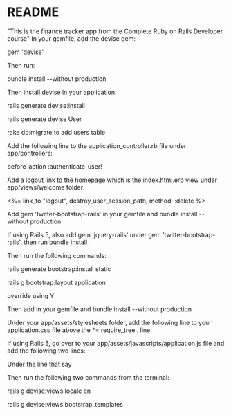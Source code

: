 # README

"This is the finance tracker app from the Complete Ruby on Rails Developer course"
In your gemfile, add the devise gem:

gem 'devise'

Then run:

bundle install --without production

Then install devise in your application:

rails generate devise:install

rails generate devise User

rake db:migrate to add users table

Add the following line to the application_controller.rb file under app/controllers:

before_action :authenticate_user!

Add a logout link to the homepage which is the index.html.erb view under app/views/welcome folder:

<%= link_to "logout", destroy_user_session_path, method: :delete %>

Add gem 'twitter-bootstrap-rails' in your gemfile and bundle install --without production

If using Rails 5, also add gem 'jquery-rails' under gem 'twitter-bootstrap-rails', then run bundle install

Then run the following commands:

rails generate bootstrap:install static

rails g bootstrap:layout application

override using Y

Then add <!-- gem 'devise-bootstrap-views' --> in your gemfile and bundle install --without production

Under your app/assets/stylesheets folder, add the following line to your application.css file above the *= require_tree . line:

<!-- *= require devise_bootstrap_views -->

If using Rails 5, go over to your app/assets/javascripts/application.js file and add the following two lines:

<!-- //= require jquery
//= require twitter/bootstrap
 -->
Under the line that say <!-- //= require rails-ujs -->

Then run the following two commands from the terminal:

rails g devise:views:locale en

rails g devise:views:bootstrap_templates

